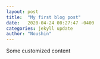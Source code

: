 ```yaml
---
layout: post
title:  "My first blog post"
date:   2020-04-24 00:27:47 -0400
categories: jekyll update
author: "Noushin"
---
```


Some customized content